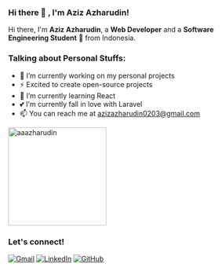 ### Hi there 👋 , I'm Aziz Azharudin!
    
Hi there, I'm **Aziz Azharudin**, a **Web Developer** and a **Software Engineering Student** 🚀 from Indonesia.

### Talking about Personal Stuffs:
  - 🔭 I’m currently working on my personal projects
  - ⚡ Excited to create open-source projects
  - 🌱 I’m currently learning React
  - 💕 I'm currently fall in love with Laravel
  - 📫 You can reach me at <a href="mailto:azizazharudin0203@gmail.com">azizazharudin0203@gmail.com</a>

  <p>
     <!--  <img src="https://github-readme-stats.vercel.app/api?username=aaazharudin&show_icons=true&include_all_commits=true&count_private=true" alt="aaazharudin" height="200" /> -->
      <img src="https://github-readme-stats.vercel.app/api/top-langs/?username=aaazharudin&layout=compact&langs_count=10" alt="aaazharudin" height="200" />
  </p>
  

### Let's connect!

[![Gmail](https://img.shields.io/badge/Gmail-EA4335?style=for-the-badge&logo=gmail&logoColor=white)](mailto:azizazharudin0203@gmail.com?subject=github_message)
[![LinkedIn](https://img.shields.io/badge/LinkedIn-0A66C2?style=for-the-badge&logo=linkedin&logoColor=white)](https://www.linkedin.com/in/aziz-azharudin-760676203)
[![GitHub](https://img.shields.io/badge/GitHub-181717?style=for-the-badge&logo=github&logoColor=white)](https://github.com/aaazharudin?tab=follow)
